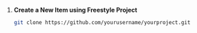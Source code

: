 1. **Create a New Item using Freestyle Project**
   ```bash
   git clone https://github.com/yourusername/yourproject.git
